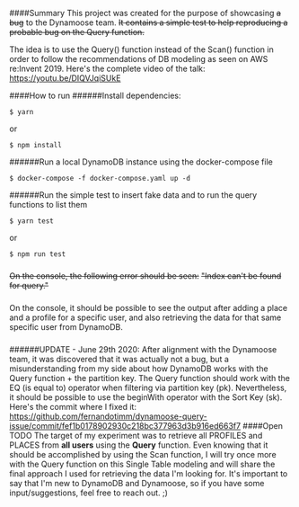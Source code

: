 ####Summary
This project was created for the purpose of showcasing ~~a bug~~ to the Dynamoose team.
~~It contains a simple test to help reproducing a probable bug on the Query function.~~

The idea is to use the Query() function instead of the Scan() function in order to follow the recommendations of DB modeling as seen on AWS re:Invent 2019. 
Here's the complete video of the talk: https://youtu.be/DIQVJqiSUkE

####How to run
######Install dependencies:
```
$ yarn
```
or
```
$ npm install
```

######Run a local DynamoDB instance using the docker-compose file
```
$ docker-compose -f docker-compose.yaml up -d
```

######Run the simple test to insert fake data and to run the query functions to list them
```
$ yarn test
```
or
```
$ npm run test
```
###

~~On the console, the following error should be seen:~~
~~"Index can't be found for query."~~
###
On the console, it should be possible to see the output after adding a place and a profile for a specific user, and also retrieving the data for that same specific user from DynamoDB.

###
######UPDATE - June 29th 2020:
After alignment with the Dynamoose team, it was discovered that it was actually not a bug, but a misunderstanding from my side about how DynamoDB works with the Query function + the partition key.
The Query function should work with the EQ (is equal to) operator when filtering via partition key (pk).
Nevertheless, it should be possible to use the beginWith operator with the Sort Key (sk).
Here's the commit where I fixed it:
https://github.com/fernandotimm/dynamoose-query-issue/commit/fef1b0178902930c218bc377963d3b916ed663f7
####Open TODO
The target of my experiment was to retrieve all PROFILES and PLACES from **all users** using the **Query** function. 
Even knowing that it should be accomplished by using the Scan function, I will try once more with the Query function on this Single Table modeling and will share the final approach I used for retrieving the data I'm looking for.
It's important to say that I'm new to DynamoDB and Dynamoose, so if you have some input/suggestions, feel free to reach out. ;)